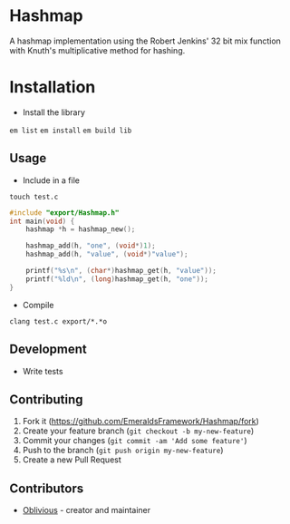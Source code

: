# Hashmap

A hashmap implementation using the Robert Jenkins' 32 bit mix function with Knuth's multiplicative method for hashing.

# Installation

* Install the library

`em list`
`em install`
`em build lib`

## Usage

* Include in a file

`touch test.c`
```c
#include "export/Hashmap.h"
int main(void) {
    hashmap *h = hashmap_new();

    hashmap_add(h, "one", (void*)1);
    hashmap_add(h, "value", (void*)"value");

    printf("%s\n", (char*)hashmap_get(h, "value"));
    printf("%ld\n", (long)hashmap_get(h, "one"));
}
```

* Compile

`clang test.c export/*.*o`

## Development

* Write tests

## Contributing

1. Fork it (<https://github.com/EmeraldsFramework/Hashmap/fork>)
2. Create your feature branch (`git checkout -b my-new-feature`)
3. Commit your changes (`git commit -am 'Add some feature'`)
4. Push to the branch (`git push origin my-new-feature`)
5. Create a new Pull Request

## Contributors

- [Oblivious](https://github.com/Oblivious-Oblivious) - creator and maintainer

